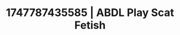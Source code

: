 ---
categories:
- Femme domination
- AI sensuality
- Choking kink
- E-girl erotica
- Ethical porn
image: /assets/images/1747787435585.jpg
layout: post
seo:
  description: Featured content with exclusive Scat Fetish, ABDL Play. HD images available.
  keywords: Scat Fetish, ABDL Play
  og_image: /assets/images/1747787435585.jpg
  schema_type: VisualArtwork
tags:
- ABDL Play
- Scat Fetish
- '#1747787435585'
title: 1747787435585 | ABDL Play Scat Fetish
---